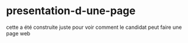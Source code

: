 # presentation-d-une-page
cette a été construite juste pour voir comment le candidat peut faire une page web
